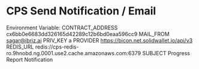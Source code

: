 CPS Send Notification / Email
=======

Environment Variable:
CONTRACT_ADDRESS	cx6bb0e6683dd326165d42289c12b6bd0eaa596cc9
MAIL_FROM		sagar@ibriz.ai
PRIV_KEY		a
PROVIDER		https://bicon.net.solidwallet.io/api/v3
REDIS_URL		redis://cps-redis-ro.9hnobd.ng.0001.use2.cache.amazonaws.com:6379
SUBJECT			Progress Report Notification
